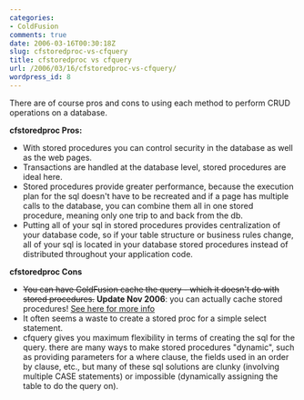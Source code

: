 ```yaml
---
categories:
- ColdFusion
comments: true
date: 2006-03-16T00:30:18Z
slug: cfstoredproc-vs-cfquery
title: cfstoredproc vs cfquery
url: /2006/03/16/cfstoredproc-vs-cfquery/
wordpress_id: 8
---
```


There are of course pros and cons to using each method to perform CRUD operations on a database.

**cfstoredproc Pros:**

  * With stored procedures you can control security in the database as well as the web pages.
  * Transactions are handled at the database level, stored procedures are ideal here.
  * Stored procedures provide greater performance, because the execution plan for the sql doesn't have to be recreated and if a page has multiple calls to the database, you can combine them all in one stored procedure, meaning only one trip to and back from the db.
  * Putting all of your sql in stored procedures provides centralization of your database code, so if your table structure or business rules change, all of your sql is located in your database stored procedures instead of distributed throughout your application code.

**cfstoredproc Cons**

  * <del>You can have ColdFusion cache the query - which it doesn't do with stored procedures.</del> **Update Nov 2006**: you can actually cache stored procedures! [See here for more info](http://www.chapter31.com/2006/11/08/caching-stored-procedures/)
  * It often seems a waste to create a stored proc for a simple select statement.
  * cfquery gives you maximum flexibility in terms of creating the sql for the query. there are many ways to make stored procedures "dynamic", such as providing parameters for a where clause, the fields used in an order by clause, etc., but many of these sql solutions are clunky (involving multiple CASE statements) or impossible (dynamically assigning the table to do the query on).
